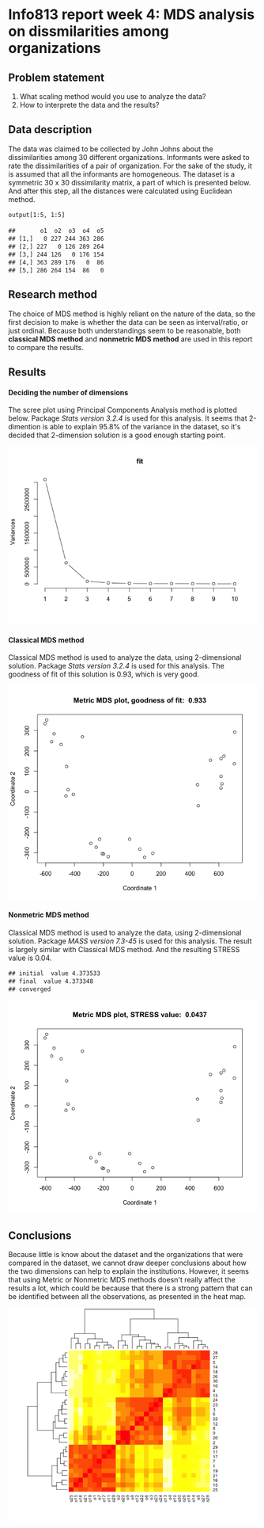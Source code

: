 Info813 report week 4: MDS analysis on dissmilarities among organizations
=========================================================================

Problem statement
-----------------

1.  What scaling method would you use to analyze the data?
2.  How to interprete the data and the results?

Data description
----------------

The data was claimed to be collected by John Johns about the
dissimilarities among 30 different organizations. Informants were asked
to rate the dissimilarities of a pair of organization. For the sake of
the study, it is assumed that all the informants are homogeneous. The
dataset is a symmetric 30 x 30 dissimilarity matrix, a part of which is
presented below. And after this step, all the distances were calculated
using Euclidean method.

    output[1:5, 1:5]

    ##       o1  o2  o3  o4  o5
    ## [1,]   0 227 244 363 286
    ## [2,] 227   0 126 289 264
    ## [3,] 244 126   0 176 154
    ## [4,] 363 289 176   0  86
    ## [5,] 286 264 154  86   0

Research method
---------------

The choice of MDS method is highly reliant on the nature of the data, so
the first decision to make is whether the data can be seen as
interval/ratio, or just ordinal. Because both understandings seem to be
reasonable, both **classical MDS method** and **nonmetric MDS method**
are used in this report to compare the results.

Results
-------

#### Deciding the number of dimensions

The scree plot using Principal Components Analysis method is plotted
below. Package *Stats version 3.2.4* is used for this analysis. It seems
that 2-dimention is able to explain 95.8% of the variance in the
dataset, so it's decided that 2-dimension solution is a good enough
starting point.

![](Report_4_files/figure-markdown_strict/unnamed-chunk-2-1.png)<!-- -->

#### Classical MDS method

Classical MDS method is used to analyze the data, using 2-dimensional
solution. Package *Stats version 3.2.4* is used for this analysis. The
goodness of fit of this solution is 0.93, which is very good.

![](Report_4_files/figure-markdown_strict/unnamed-chunk-3-1.png)<!-- -->

#### Nonmetric MDS method

Classical MDS method is used to analyze the data, using 2-dimensional
solution. Package *MASS version 7.3-45* is used for this analysis. The
result is largely similar with Classical MDS method. And the resulting
STRESS value is 0.04.

    ## initial  value 4.373533 
    ## final  value 4.373348 
    ## converged

![](Report_4_files/figure-markdown_strict/unnamed-chunk-4-1.png)<!-- -->

Conclusions
-----------

Because little is know about the dataset and the organizations that were
compared in the dataset, we cannot draw deeper conclusions about how the
two dimensions can help to explain the institutions. However, it seems
that using Metric or Nonmetric MDS methods doesn't really affect the
results a lot, which could be because that there is a strong pattern
that can be identified between all the observations, as presented in the
heat map.

![](Report_4_files/figure-markdown_strict/unnamed-chunk-5-1.png)<!-- -->
